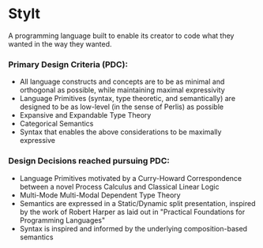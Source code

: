 # Stylt

A programming language built to enable its creator to code what they wanted in the way they wanted.

### Primary Design Criteria (**PDC**):
  
  - All language constructs and concepts are to be as minimal and orthogonal as possible, while maintaining maximal expressivity
  - Language Primitives (syntax, type theoretic, and semantically) are designed to be as low-level (in the sense of Perlis) as possible
  - Expansive and Expandable Type Theory
  - Categorical Semantics
  - Syntax that enables the above considerations to be maximally expressive

### Design Decisions reached pursuing **PDC**:

  - Language Primitives motivated by a Curry-Howard Correspondence between a novel Process Calculus and Classical Linear Logic
  - Multi-Mode Multi-Modal Dependent Type Theory
  - Semantics are expressed in a Static/Dynamic split presentation, inspired by the work of Robert Harper as laid out in "Practical Foundations for Programming Languages"
  - Syntax is inspired and informed by the underlying composition-based semantics 
